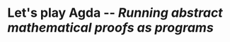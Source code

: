 # Let's play Agda -- *Running abstract mathematical proofs as programs*

<!--
```
module Padova2025.Index where

import Padova2025.Welcome
import Padova2025.ProgrammingBasics
import Padova2025.ProvingBasics
import Padova2025.VerifiedAlgorithms
import Padova2025.Cubical
import Padova2025.Explorations
import Padova2025.ComputationalContent
```
-->

